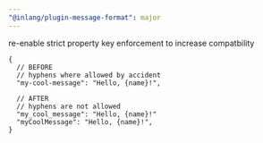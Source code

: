 ```yaml
---
"@inlang/plugin-message-format": major
---
```


re-enable strict property key enforcement to increase compatbility

```
{
  // BEFORE
  // hyphens where allowed by accident
  "my-cool-message": "Hello, {name}!",

  // AFTER
  // hyphens are not allowed
  "my_cool_message": "Hello, {name}!"
  "myCoolMessage": "Hello, {name}!",
}
```